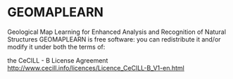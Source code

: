 # GEOMAPLEARN
Geological Map Learning for Enhanced Analysis and Recognition of Natural Structures
GEOMAPLEARN is free software: you can redistribute it and/or modify it under both the terms of:

the CeCILL - B License Agreement http://www.cecill.info/licences/Licence_CeCILL-B_V1-en.html  
